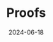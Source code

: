 ---  
layout: startup_page  
title: "Proofs"  
id: "proofs.io"  
permalink: "/proofsproofs.io06182024/"  
website: "https://www.proofs.io/"  
funding_round: "Pre-Seed"  
funding_amount: "$2.6M"  
investors: "Earlybird Digital East Fund, Expeditions Fund, Step Function Ventures, RTP Global"  
about: "Proofs uses AI models to accelerate the proof-of-concept phase in software sales. It tackles the slow and expensive process of building proof-of-concept apps for API-based products, aiming to significantly increase conversion rates and improve sales margins for its customers."  
markets: "AI, SaaS, Technology, Information and Internet"  
hq: "New York, New York, United States"  
founded_year: "2022"  
linkedin: "https://www.linkedin.com/company/proofsio"  
twitter: ""  
instagram: ""  
facebook: ""  
crunchbase: "https://www.crunchbase.com/organization/proofs"  
pitchbook: ""  

date_display: "18-Jun-2024"  
date: "2024-06-18"

# SEO Optimization  
meta_title: "Proofs - Pre-Seed Funding ($2.6M)"  
meta_description: "Proofs, Proofs uses AI models to accelerate the proof-of-concept phase in software sales. It tackles the slow and expensive process of building proof-of-conce..."  
meta_keywords: "Proofs, AI, SaaS, Technology, Information and Internet, Pre-Seed funding"  
canonical_url: "https://startup.projectstartups.com/proofsproofs.io06182024/"  
---